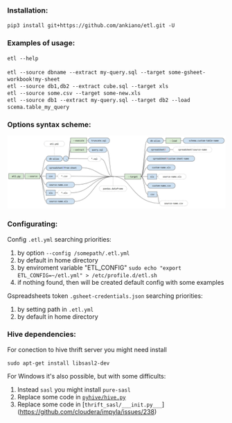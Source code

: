 ### Installation:

    pip3 install git+https://github.com/ankiano/etl.git -U

### Examples of usage:

    etl --help
    
    etl --source dbname --extract my-query.sql --target some-gsheet-workbook!my-sheet
    etl --source db1,db2 --extract cube.sql --target xls
    etl --source some.csv --target some-new.xls
    etl --source db1 --extract my-query.sql --target db2 --load scema.table_my_query

### Options syntax scheme:
![img_alt](etl-options-scheme.jpg)

### Configurating:

Config `.etl.yml` searching priorities:

1. by option `--config /somepath/.etl.yml`
2. by default in home directory
3. by enviroment variable "ETL_CONFIG"
    ```sudo echo "export ETL_CONFIG=~/etl.yml" > /etc/profile.d/etl.sh```
4. if nothing found, then will be created default config with some examples

Gspreadsheets token `.gsheet-credentials.json` searching priorities: 
1. by setting path in `.etl.yml`
2. by default in home directory

### Hive dependencies:
For conection to hive thrift server you might need install

    sudo apt-get install libsasl2-dev
    
For Windows it's also possible, but with some difficults:
1. Instead `sasl` you might install `pure-sasl`
2. Replace some code in [`pyhive/hive.py`](https://github.com/dropbox/PyHive/pull/122/commits/9662233072f8d64dfca8d4babe0ddf9bac003536)
3. Replace some code in [`thrift_sasl/___init.py___`] (https://github.com/cloudera/impyla/issues/238)
